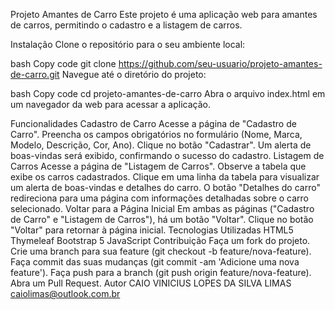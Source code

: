 Projeto Amantes de Carro
Este projeto é uma aplicação web para amantes de carros, permitindo o cadastro e a listagem de carros.

Instalação
Clone o repositório para o seu ambiente local:

bash
Copy code
git clone https://github.com/seu-usuario/projeto-amantes-de-carro.git
Navegue até o diretório do projeto:

bash
Copy code
cd projeto-amantes-de-carro
Abra o arquivo index.html em um navegador da web para acessar a aplicação.

Funcionalidades
Cadastro de Carro
Acesse a página de "Cadastro de Carro".
Preencha os campos obrigatórios no formulário (Nome, Marca, Modelo, Descrição, Cor, Ano).
Clique no botão "Cadastrar".
Um alerta de boas-vindas será exibido, confirmando o sucesso do cadastro.
Listagem de Carros
Acesse a página de "Listagem de Carros".
Observe a tabela que exibe os carros cadastrados.
Clique em uma linha da tabela para visualizar um alerta de boas-vindas e detalhes do carro.
O botão "Detalhes do carro" redireciona para uma página com informações detalhadas sobre o carro selecionado.
Voltar para a Página Inicial
Em ambas as páginas ("Cadastro de Carro" e "Listagem de Carros"), há um botão "Voltar".
Clique no botão "Voltar" para retornar à página inicial.
Tecnologias Utilizadas
HTML5
Thymeleaf
Bootstrap 5
JavaScript
Contribuição
Faça um fork do projeto.
Crie uma branch para sua feature (git checkout -b feature/nova-feature).
Faça commit das suas mudanças (git commit -am 'Adicione uma nova feature').
Faça push para a branch (git push origin feature/nova-feature).
Abra um Pull Request.
Autor
CAIO VINICIUS LOPES DA SILVA LIMAS
caiolimas@outlook.com.br
